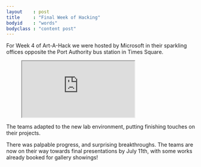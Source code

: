 ```yaml
---
layout    : post
title     : "Final Week of Hacking"
bodyid    : "words"
bodyclass : "content post"
---
```

For Week 4 of Art-A-Hack we were hosted by Microsoft in their sparkling offices opposite the Port Authority bus station in Times Square.

<figure class="video">
	<iframe src="https://www.flickr.com/photos/125924023@N07/19171423018/in/set-72157655297586996/player/" allowfullscreen webkitallowfullscreen mozallowfullscreen oallowfullscreen msallowfullscreen></iframe>
</figure>

The teams adapted to the new lab environment, putting finishing touches on their projects.

<!--excerpt-ends-->

There was palpable progress, and surprising breakthroughs. The teams are now on their way towards final presentations by July 11th, with some works already booked for gallery showings!